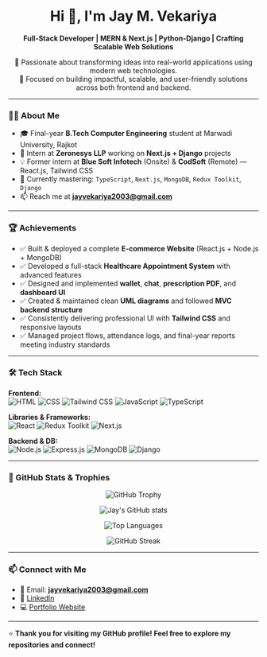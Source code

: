 <h1 align="center">Hi 👋, I'm Jay M. Vekariya</h1>

<p align="center">
  <b>Full-Stack Developer | MERN & Next.js | Python-Django | Crafting Scalable Web Solutions</b>
</p>

<p align="center">
  🚀 Passionate about transforming ideas into real-world applications using modern web technologies.<br />
  🎯 Focused on building impactful, scalable, and user-friendly solutions across both frontend and backend.
</p>

---

### 🧑‍💻 About Me

- 🎓 Final-year **B.Tech Computer Engineering** student at Marwadi University, Rajkot  
- 💼 Intern at **Zeronesys LLP** working on **Next.js + Django** projects  
- 💡 Former intern at **Blue Soft Infotech** (Onsite) & **CodSoft** (Remote) — React.js, Tailwind CSS  
- 🌱 Currently mastering: `TypeScript`, `Next.js`, `MongoDB`, `Redux Toolkit`, `Django`  
- 📫 Reach me at **jayvekariya2003@gmail.com**  

---

### 🏆 Achievements

- ✅ Built & deployed a complete **E-commerce Website** (React.js + Node.js + MongoDB)  
- ✅ Developed a full-stack **Healthcare Appointment System** with advanced features  
- ✅ Designed and implemented **wallet**, **chat**, **prescription PDF**, and **dashboard UI**  
- ✅ Created & maintained clean **UML diagrams** and followed **MVC backend structure**  
- ✅ Consistently delivering professional UI with **Tailwind CSS** and responsive layouts  
- ✅ Managed project flows, attendance logs, and final-year reports meeting industry standards  

---

### 🛠️ Tech Stack

**Frontend:**  
![HTML](https://img.shields.io/badge/HTML-E34F26?style=flat&logo=html5&logoColor=white)
![CSS](https://img.shields.io/badge/CSS-1572B6?style=flat&logo=css3&logoColor=white)
![Tailwind CSS](https://img.shields.io/badge/Tailwind_CSS-38B2AC?style=flat&logo=tailwind-css&logoColor=white)
![JavaScript](https://img.shields.io/badge/JavaScript-F7DF1E?style=flat&logo=javascript&logoColor=black)
![TypeScript](https://img.shields.io/badge/TypeScript-3178C6?style=flat&logo=typescript&logoColor=white)

**Libraries & Frameworks:**  
![React](https://img.shields.io/badge/React-61DAFB?style=flat&logo=react&logoColor=black)
![Redux Toolkit](https://img.shields.io/badge/Redux_Toolkit-764ABC?style=flat&logo=redux&logoColor=white)
![Next.js](https://img.shields.io/badge/Next.js-000000?style=flat&logo=nextdotjs&logoColor=white)

**Backend & DB:**  
![Node.js](https://img.shields.io/badge/Node.js-339933?style=flat&logo=node.js&logoColor=white)
![Express.js](https://img.shields.io/badge/Express.js-000000?style=flat&logo=express&logoColor=white)
![MongoDB](https://img.shields.io/badge/MongoDB-47A248?style=flat&logo=mongodb&logoColor=white)
![Django](https://img.shields.io/badge/Django-092E20?style=flat&logo=django&logoColor=white)

---

### 🧩 GitHub Stats & Trophies

<p align="center">
  <img src="https://github-profile-trophy.vercel.app/?username=jayvekariya03&theme=gruvbox&row=2&column=3" alt="GitHub Trophy" />
</p>

<p align="center">
  <img src="https://github-readme-stats.vercel.app/api?username=jayvekariya03&show_icons=true&theme=radical" alt="Jay's GitHub stats" />
</p>

<p align="center">
  <img src="https://github-readme-stats.vercel.app/api/top-langs/?username=jayvekariya03&layout=compact&theme=tokyonight" alt="Top Languages" />
</p>

<p align="center">
  <img src="https://streak-stats.demolab.com?user=jayvekariya03&theme=nightowl&hide_border=false" alt="GitHub Streak" />
</p>

---

### 📫 Connect with Me

- 📧 Email: **jayvekariya2003@gmail.com**  
- 🔗 [LinkedIn](https://www.linkedin.com/in/jay-vekariya/)  
- 💻 [Portfolio Website](#) <!-- Add your portfolio link here if you have -->

---

⭐ **Thank you for visiting my GitHub profile! Feel free to explore my repositories and connect!**
